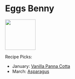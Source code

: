 # Eggs Benny

<img src="http://api.adorable.io/avatars/100/englishmuffin%40flavor.magazine" height="100" width="100" />

Recipe Picks:

- January: [Vanilla Panna Cotta](../recipe/jan/vanilla-panna-cotta.md)
- March: [Asparagus](../recipe/march/asparagus.md)